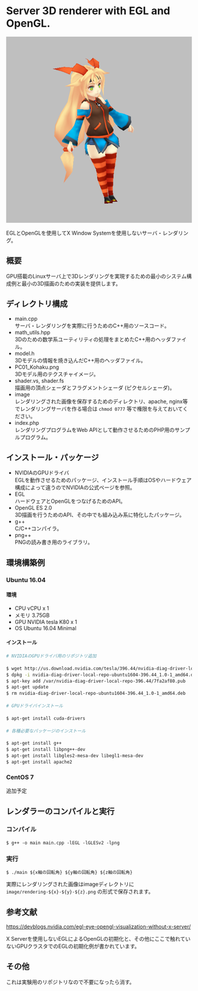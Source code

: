 # Server 3D renderer with EGL and OpenGL.

<img src='image/rendering-10-40--10.png' />

EGLとOpenGLを使用してX Window Systemを使用しないサーバ・レンダリング。

## 概要

GPU搭載のLinuxサーバ上で3Dレンダリングを実現するための最小のシステム構成例と最小の3D描画のための実装を提供します。

## ディレクトリ構成

- main.cpp  
サーバ・レンダリングを実際に行うためのC++用のソースコード。
- math_utils.hpp  
3Dのための数学系ユーティリティの処理をまとめたC++用のヘッダファイル。
- model.h  
3Dモデルの情報を焼き込んだC++用のヘッダファイル。
- PC01_Kohaku.png  
3Dモデル用のテクスチャイメージ。
- shader.vs, shader.fs  
描画用の頂点シェーダとフラグメントシェーダ (ピクセルシェーダ)。
- image  
レンダリングされた画像を保存するためのディレクトリ、apache, nginx等でレンダリングサーバを作る場合は `chmod 0777` 等で権限を与えておいてください。
- index.php  
レンダリングプログラムをWeb APIとして動作させるためのPHP用のサンプルプログラム。

## インストール・パッケージ

- NVIDIAのGPUドライバ  
EGLを動作させるためのパッケージ、インストール手順はOSやハードウェア構成によって違うのでNVIDIAの公式ページを参照。
- EGL  
ハードウェアとOpenGLをつなげるためのAPI。
- OpenGL ES 2.0  
3D描画を行うためのAPI、その中でも組み込み系に特化したパッケージ。
- g++  
C/C++コンパイラ。
- png++  
PNGの読み書き用のライブラリ。

## 環境構築例

### Ubuntu 16.04

#### 環境

- CPU vCPU x 1
- メモリ 3.75GB
- GPU NVIDIA tesla K80 x 1
- OS Ubuntu 16.04 Minimal

#### インストール

```bash
# NVIDIAのGPUドライバ用のリポジトリ追加

$ wget http://us.download.nvidia.com/tesla/396.44/nvidia-diag-driver-local-repo-ubuntu1604-396.44_1.0-1_amd64.deb
$ dpkg -i nvidia-diag-driver-local-repo-ubuntu1604-396.44_1.0-1_amd64.deb
$ apt-key add /var/nvidia-diag-driver-local-repo-396.44/7fa2af80.pub
$ apt-get update
$ rm nvidia-diag-driver-local-repo-ubuntu1604-396.44_1.0-1_amd64.deb

# GPUドライバインストール

$ apt-get install cuda-drivers

# 各種必要なパッケージのインストール

$ apt-get install g++
$ apt-get install libpng++-dev
$ apt-get install libgles2-mesa-dev libegl1-mesa-dev
$ apt-get install apache2
```

### CentOS 7

追加予定

## レンダラーのコンパイルと実行

### コンパイル

```
$ g++ -o main main.cpp -lEGL -lGLESv2 -lpng
```

### 実行

```
$ ./main ${x軸の回転角} ${y軸の回転角} ${z軸の回転角}
```

実際にレンダリングされた画像はimageディレクトリに `image/rendering-${x}-${y}-${z}.png` の形式で保存されます。

## 参考文献

https://devblogs.nvidia.com/egl-eye-opengl-visualization-without-x-server/

X Serverを使用しないEGLによるOpenGLの初期化と、その他にここで触れていないGPUクラスタでのEGLの初期化例が書かれています。

## その他

これは実験用のリポジトリなので不要になったら消す。
